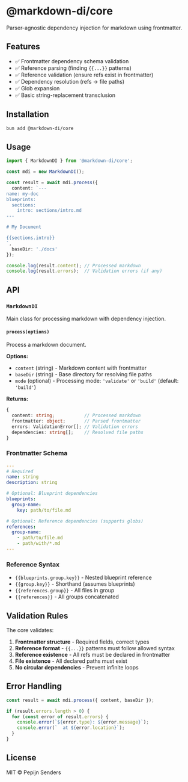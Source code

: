 # @markdown-di/core

Parser-agnostic dependency injection for markdown using frontmatter.

## Features

- ✅ Frontmatter dependency schema validation
- ✅ Reference parsing (finding `{{...}}` patterns)
- ✅ Reference validation (ensure refs exist in frontmatter)
- ✅ Dependency resolution (refs → file paths)
- ✅ Glob expansion
- ✅ Basic string-replacement transclusion

## Installation

```bash
bun add @markdown-di/core
```

## Usage

```typescript
import { MarkdownDI } from '@markdown-di/core';

const mdi = new MarkdownDI();

const result = await mdi.process({
  content: `---
name: my-doc
blueprints:
  sections:
    intro: sections/intro.md
---

# My Document

{{sections.intro}}
`,
  baseDir: './docs'
});

console.log(result.content); // Processed markdown
console.log(result.errors);  // Validation errors (if any)
```

## API

### `MarkdownDI`

Main class for processing markdown with dependency injection.

#### `process(options)`

Process a markdown document.

**Options:**
- `content` (string) - Markdown content with frontmatter
- `baseDir` (string) - Base directory for resolving file paths
- `mode` (optional) - Processing mode: `'validate'` or `'build'` (default: `'build'`)

**Returns:**
```typescript
{
  content: string;           // Processed markdown
  frontmatter: object;       // Parsed frontmatter
  errors: ValidationError[]; // Validation errors
  dependencies: string[];    // Resolved file paths
}
```

### Frontmatter Schema

```yaml
---
# Required
name: string
description: string

# Optional: Blueprint dependencies
blueprints:
  group-name:
    key: path/to/file.md

# Optional: Reference dependencies (supports globs)
references:
  group-name:
    - path/to/file.md
    - path/with/*.md
---
```

### Reference Syntax

- `{{blueprints.group.key}}` - Nested blueprint reference
- `{{group.key}}` - Shorthand (assumes blueprints)
- `{{references.group}}` - All files in group
- `{{references}}` - All groups concatenated

## Validation Rules

The core validates:

1. **Frontmatter structure** - Required fields, correct types
2. **Reference format** - `{{...}}` patterns must follow allowed syntax
3. **Reference existence** - All refs must be declared in frontmatter
4. **File existence** - All declared paths must exist
5. **No circular dependencies** - Prevent infinite loops

## Error Handling

```typescript
const result = await mdi.process({ content, baseDir });

if (result.errors.length > 0) {
  for (const error of result.errors) {
    console.error(`${error.type}: ${error.message}`);
    console.error(`  at ${error.location}`);
  }
}
```

## License

MIT © Pepijn Senders

